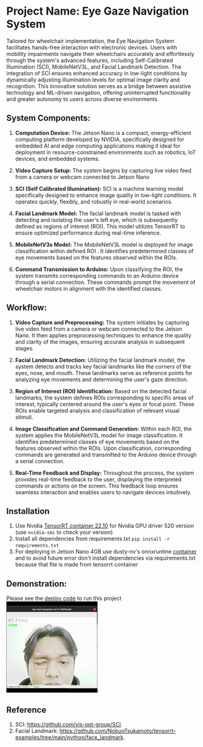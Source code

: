# Project Name: Eye Gaze Navigation System

Tailored for wheelchair implementation, the Eye Navigation System facilitates hands-free interaction with electronic devices. Users with mobility impairments navigate their wheelchairs accurately and effortlessly through the system's advanced features, including Self-Calibrated Illumination (SCI), MobileNetV3L, and Facial Landmark Detection. The integration of SCI ensures enhanced accuracy in low-light conditions by dynamically adjusting illumination levels for optimal image clarity and recognition. This innovative solution serves as a bridge between assistive technology and ML-driven navigation, offering uninterrupted functionality and greater autonomy to users across diverse environments.

## System Components:

1.  **Computation Device:**
    The Jetson Nano is a compact, energy-efficient computing platform developed by NVIDIA, specifically designed for embedded AI and edge computing applications making it ideal for deployment in resource-constrained environments such as robotics, IoT devices, and embedded systems.

2.  **Video Capture Setup:**
    The system begins by capturing live video feed from a camera or webcam connected to Jetson Nano

3.  **SCI (Self Calibrated Illumination):**
    SCI is a machine learning model specifically designed to enhance image quality in low-light conditions. It operates quickly, flexibly, and robustly in real-world scenarios.

4.  **Facial Landmark Model:**
    The facial landmark model is tasked with detecting and isolating the user's left eye, which is subsequently defined as regions of interest (ROI). This model utilizes TensorRT to ensure optimized performance during real-time inference.

5.  **MobileNetV3s Model:**
    The MobileNetV3L model is deployed for image classification within defined ROI . It identifies predetermined classes of eye movements based on the features observed within the ROIs.

6.  **Command Transmission to Arduino:**
    Upon classifying the ROI, the system transmits corresponding commands to an Arduino device through a serial connection. These commands prompt the movement of wheelchair motors in alignment with the identified classes.
    
## Workflow:

1.  **Video Capture and Preprocessing:**
    The system initiates by capturing live video feed from a camera or webcam connected to the Jetson Nano. It then applies preprocessing techniques to enhance the quality and clarity of the images, ensuring accurate analysis in subsequent stages.

2.  **Facial Landmark Detection:**
    Utilizing the facial landmark model, the system detects and tracks key facial landmarks like the corners of the eyes, nose, and mouth. These landmarks serve as reference points for analyzing eye movements and determining the user's gaze direction.

3.  **Region of Interest (ROI) Identification:**
    Based on the detected facial landmarks, the system defines ROIs corresponding to specific areas of interest, typically centered around the user's eyes or focal point. These ROIs enable targeted analysis and classification of relevant visual stimuli.

4.  **Image Classification and Command Generation:**
    Within each ROI, the system applies the MobileNetV3L model for image classification. It identifies predetermined classes of eye movements based on the features observed within the ROIs. Upon classification, corresponding commands are generated and transmitted to the Arduino device through a serial connection.

5. **Real-Time Feedback and Display:**
    Throughout the process, the system provides real-time feedback to the user, displaying the interpreted commands or actions on the screen. This feedback loop ensures seamless interaction and enables users to navigate devices intuitively.

## Installation
1. Use Nvidia [TensorRT container 22.10](https://catalog.ngc.nvidia.com/orgs/nvidia/containers/tensorrt) for Nvidia GPU driver 520 version (use `nvidia-smi` to check your version)
2. Install all dependencies from requirements.txt `pip install -r requirements.txt`
3. For deploying in Jetson Nano 4GB use dusty-nv's onnxruntine [container](https://github.com/dusty-nv/jetson-containers/tree/master/packages/onnxruntime) and to avoid future error don't install dependencies via requirements.txt because that file is made from tensorrt container

##  Demonstration:
Please see the [deploy code](deploy.py) to run this project
![Demo Video](demo.gif)

##  Reference
1. SCI: https://github.com/vis-opt-group/SCI.
2. Facial Landmark: https://github.com/NobuoTsukamoto/tensorrt-examples/tree/main/python/face_landmark.



